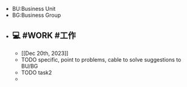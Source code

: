 - BU:Business Unit
- BG:Business Group
- ## 💻 #WORK #工作
	- [[Dec 20th, 2023]]
	- TODO specific, point to problems, cable to solve suggestions to BU/BG
	- TODO task2
	-